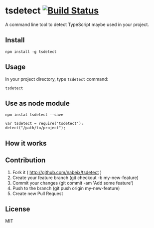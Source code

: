 # tsdetect [![Build Status](https://travis-ci.org/nabeix/tsdetectsvg?branch=master)](https://travis-ci.org/nabeix/tsdetect)

A command line tool to detect TypeScript maybe used in your project.

## Install

```
npm install -g tsdetect
```

## Usage

In your project directory, type `tsdetect` command:

```
tsdetect
```

## Use as node module

```
npm instal tsdetect --save
```

```
var tsdetect = require('tsdetect');
detect("/path/to/project");
```

## How it works

## Contribution

1. Fork it ( http://github.com/nabeix/tsdetect )
2. Create your feature branch (git checkout -b my-new-feature)
3. Commit your changes (git commit -am 'Add some feature')
4. Push to the branch (git push origin my-new-feature)
5. Create new Pull Request

## License

MIT
